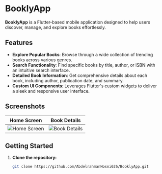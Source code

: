 # BooklyApp

**BooklyApp** is a Flutter-based mobile application designed to help users discover, manage, and explore books effortlessly.

## Features

- **Explore Popular Books**: Browse through a wide collection of trending books across various genres.
- **Search Functionality**: Find specific books by title, author, or ISBN with an intuitive search interface.
- **Detailed Book Information**: Get comprehensive details about each book, including author, publication date, and summary.
- **Custom UI Components**: Leverages Flutter's custom widgets to deliver a sleek and responsive user interface.

## Screenshots

| Home Screen | Book Details |
|-------------|--------------|
| ![Home Screen](assets/screenshots/home_screen.png) | ![Book Details](assets/screenshots/book_details.png) |

## Getting Started

1. **Clone the repository:**
   ```bash
   git clone https://github.com/AbdelrahmanHosni626/BooklyApp.git
